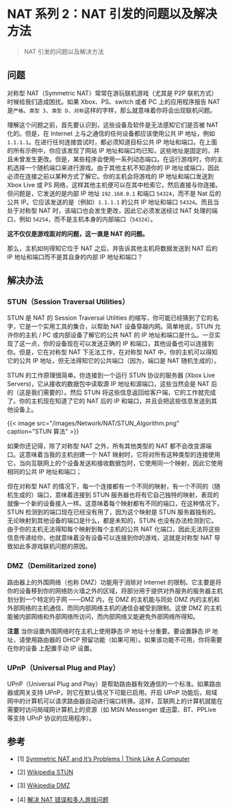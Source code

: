 # NAT 系列 2：NAT 引发的问题以及解决方法


>NAT 引发的问题以及解决方法

<!--more-->

## 问题

对称型 NAT（Symmetric NAT）常常在游玩联机游戏（尤其是 P2P 联机方式）时候给我们造成困扰。如果 Xbox、PS、switch 或者 PC 上的应用程序报告 NAT 是`严格`、`类型 3`、`类型 D`、`对称`这样的字样，那么就意味着你将会出现联机问题。

理解这个问题之前，首先要认识到，这些设备及软件是无法感知它们是否被 NAT 化的。但是，在 Internet 上与之通信的任何设备都应该使用公共 IP 地址，例如 `1.1.1.1`。在进行任何连接尝试时，都必须知道目标公共 IP 地址和端口。在上面的所有示例中，你应该发现了网站 IP 地址和端口均已知，这些地址是固定的，并且未曾发生更改。但是，某些程序会使用一系列动态端口。在运行游戏时，你的主机选择一个随机端口来进行游戏。由于其他主机不知道你的 IP 地址或端口，因此必须在连接之前以某种方式了解它。你的主机会将游戏的 IP 地址和端口发送到 Xbox Live 或 PS 网络，这样其他主机便可以在其中检索它，然后直接与你连接。但问题是，它发送的是内部 IP 地址 `192.168.0.1` 和端口 `54324`，而不是 Nat 后的公共 IP。它应该发送的是（例如）`1.1.1.1` 的公共 IP 地址和端口 `54324`。而且当处于对称型 NAT 时，该端口也会发生更改，因此它必须发送经过 NAT 处理的端口，例如 `54254`，而不是主机本身的内部端口（`54324`）。

**这不仅仅是游戏面对的问题，这一直是 NAT 的问题。**

那么，主机如何得知它位于 NAT 之后，并告诉其他主机将数据发送到 NAT 后的 IP 地址和端口而不是其自身的内部 IP 地址和端口？

## 解决办法

### STUN（Session Traversal Utilities） 

STUN 是 NAT 的 Session Traversal Utilities 的缩写，你可能已经猜到了它的名字，它是一个实用工具的集合，以帮助 NAT 设备穿越内网。简单地说，STUN 允许你的主机 / PC 或内部设备了解它的公共 NAT 的 IP 地址和端口是什么。一旦实现了这一点，你的设备现在可以发送正确的 IP 和端口，其他设备也可以连接到你。但是，它在对称型 NAT 下无法工作，在对称型 NAT 中，你的主机可以得知它的公共 IP 地址，但无法得知它的公共端口（因为，端口是 NAT 随机生成的）。

STUN 的工作原理很简单。你连接到一个运行 STUN 协议的服务器 (Xbox Live Servers)，它从接收的数据包中读取源 IP 地址和源端口，这些当然会是 NAT 后的（这是我们需要的）。然后 STUN 将这些信息返回给客户端，它的工作就完成了。你的主机现在知道了它的 NAT 后的 IP 和端口，并且会把这些信息发送到其他设备上。

{{< image src="/images/Network/NAT/STUN_Algorithm.png" caption="STUN 算法" >}}

如果你还记得，除了对称型 NAT 之外，所有其他类型的 NAT 都不会改变源端口。这意味着当我的主机创建一个 NAT 映射时，它将对所有这种类型的连接使用它，当向互联网上的个设备发送和接收数据包时，它使用同一个映射，因此它使用相同的公共 IP 地址和端口；

但在对称型 NAT 的情况下，每一个连接都有一个不同的映射，有一个不同的（随机生成的）端口，意味着连接到 STUN 服务器也将有它自己独特的映射，表现的就像一个新的设备接入一样。这意味着每个映射都有不同的端口，在这种情况下，STUN 检测到的端口现在已经没有用了，因为这个映射是 STUN 服务器独有的。无论映射到其他设备的端口是什么，都是未知的，STUN 也没有办法检测到它。由于你的主机无法得知每个映射到每个主机的公共 NAT 化端口，因此无法将这些信息传递给你，也就意味着没有设备可以连接到你的游戏，这就是对称型 NAT 导致如此多游戏联机问题的原因。

### DMZ（Demilitarized zone)

路由器上的外围网络（也称 DMZ）功能用于消除对 Internet 的限制。它主要是将你的设备移到你的网络防火墙之外的区域，将部分用于提供对外服务的服务器主机划分到一个特定的子网 ——DMZ 内，在 DMZ 的主机能与同处 DMZ 内的主机和外部网络的主机通信，而同内部网络主机的通信会被受到限制。这使 DMZ 的主机能被内部网络和外部网络所访问，而内部网络又能避免外部网络所得知。

**注意** 当你设置外围网络时在主机上使用静态 IP 地址十分重要。要设置静态 IP 地址，请使用路由器的 DHCP 预留功能（如果可用）。如果该功能不可用，你将需要在你的设备 上配置手动 IP 设置。

### UPnP（Universal Plug and Play）

UPnP（Universal Plug and Play）是帮助路由器有效通信的一个标准。如果路由器或网关支持 UPnP，则它在默认情况下可能已启用。开启 UPnP 功能后，局域网中的计算机可以请求路由器自动进行端口转换。这样，互联网上的计算机就能在需要时访问局域网计算机上的资源（如 MSN Messenger 或迅雷、BT、PPLive 等支持 UPnP 协议的应用程序）。

## 参考

- [1] [Symmetric NAT and It’s Problems | Think Like A Computer](www.think-like-a-computer.com/2011/09/19/symmetric-nat/)

- [2] [Wikipedia STUN](https://zh.wikipedia.org/wiki/STUN)

- [3] [Wikipedia DMZ](https://zh.wikipedia.org/wiki/DMZ)

- [4] [解决 NAT 错误和多人游戏问题](https://support.xbox.com/help/Hardware-Network/connect-network/xbox-one-nat-error)
